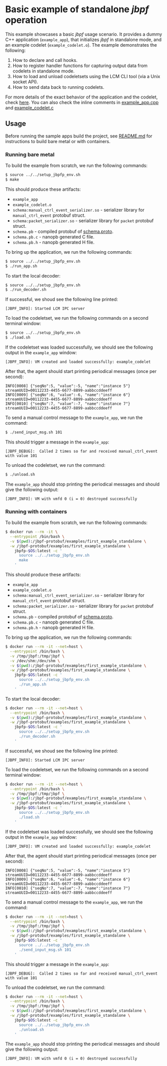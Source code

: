 # Basic example of standalone *jbpf* operation

This example showcases a basic *jbpf* usage scenario. It provides a dummy C++ application (`example_app`), that initializes
*jbpf* in standalone mode, and an example codelet (`example_codelet.o`).
The example demonstrates the following:
1. How to declare and call hooks.
2. How to register handler functions for capturing output data from codelets in standalone mode.
3. How to load and unload codeletsets using the LCM CLI tool (via a Unix socket API).
4. How to send data back to running codelets.

For more details of the exact behavior of the application and the codelet, check [here](../../docs/understand_first_codelet.md).
You can also check the inline comments in [example_app.cpp](./example_app.cpp)
and [example_codelet.c](./example_codelet.c)

## Usage

Before running the sample apps build the project, see [README.md](../../README.md) for instructions to build bare metal or with containers.

### Running bare metal

To build the example from scratch, we run the following commands:
```sh
$ source ../../setup_jbpfp_env.sh
$ make
```

This should produce these artifacts:
* `example_app`
* `example_codelet.o`
* `schema:manual_ctrl_event_serializer.so` - serializer library for `manual_ctrl_event` protobuf struct.
* `schema:packet_serializer.so` - serializer library for `packet` protobuf struct.
* `schema.pb` - compiled protobuf of [schema.proto](./schema.proto).
* `schema.pb.c` - nanopb generated C file.
* `schema.pb.h` - nanopb generated H file.

To bring up the application, we run the following commands:
```sh
$ source ../../setup_jbpfp_env.sh
$ ./run_app.sh
```

To start the local decoder:
```sh
$ source ../../setup_jbpfp_env.sh
$ ./run_decoder.sh
```

If successful, we shoud see the following line printed:
```
[JBPF_INFO]: Started LCM IPC server
```

To load the codeletset, we run the following commands on a second terminal window:
```sh
$ source ../../setup_jbpfp_env.sh
$ ./load.sh
```

If the codeletset was loaded successfully, we should see the following output in the `example_app` window:
```
[JBPF_INFO]: VM created and loaded successfully: example_codelet
```

After that, the agent should start printing periodical messages (once per second):
```
INFO[0008] {"seqNo":5, "value":-5, "name":"instance 5"}  streamUUID=00112233-4455-6677-8899-aabbccddeeff
INFO[0009] {"seqNo":6, "value":-6, "name":"instance 6"}  streamUUID=00112233-4455-6677-8899-aabbccddeeff
INFO[0010] {"seqNo":7, "value":-7, "name":"instance 7"}  streamUUID=00112233-4455-6677-8899-aabbccddeeff
```

To send a manual control message to the `example_app`, we run the command:
```sh
$ ./send_input_msg.sh 101
```

This should trigger a message in the `example_app`:
```
[JBPF_DEBUG]:  Called 2 times so far and received manual_ctrl_event with value 101
```

To unload the codeletset, we run the command:
```sh
$ ./unload.sh
```

The `example_app` should stop printing the periodical messages and should give the following output:
```
[JBPF_INFO]: VM with vmfd 0 (i = 0) destroyed successfully
```

### Running with containers

To build the example from scratch, we run the following commands:
```sh
$ docker run --rm -it \
  --entrypoint /bin/bash \
  -v $(pwd):/jbpf-protobuf/examples/first_example_standalone \
  -w /jbpf-protobuf/examples/first_example_standalone \
    jbpfp-$OS:latest -c '
      source ../../setup_jbpfp_env.sh
      make
    '
```

This should produce these artifacts:
* `example_app`
* `example_codelet.o`
* `schema:manual_ctrl_event_serializer.so` - serializer library for `manual_ctrl_event` protobuf struct.
* `schema:packet_serializer.so` - serializer library for `packet` protobuf struct.
* `schema.pb` - compiled protobuf of [schema.proto](./schema.proto).
* `schema.pb.c` - nanopb generated C file.
* `schema.pb.h` - nanopb generated H file.

To bring up the application, we run the following commands:
```sh
$ docker run --rm -it --net=host \
  --entrypoint /bin/bash \
  -v /tmp/jbpf:/tmp/jbpf \
  -v /dev/shm:/dev/shm \
  -v $(pwd):/jbpf-protobuf/examples/first_example_standalone \
  -w /jbpf-protobuf/examples/first_example_standalone \
    jbpfp-$OS:latest -c '
      source ../../setup_jbpfp_env.sh
      ./run_app.sh
    '
```

To start the local decoder:
```sh
$ docker run --rm -it --net=host \
  --entrypoint /bin/bash \
  -v $(pwd):/jbpf-protobuf/examples/first_example_standalone \
  -w /jbpf-protobuf/examples/first_example_standalone \
    jbpfp-$OS:latest -c '
      source ../../setup_jbpfp_env.sh
      ./run_decoder.sh
    '
```

If successful, we shoud see the following line printed:
```
[JBPF_INFO]: Started LCM IPC server
```

To load the codeletset, we run the following commands on a second terminal window:
```sh
$ docker run --rm -it --net=host \
  --entrypoint /bin/bash \
  -v /tmp/jbpf:/tmp/jbpf \
  -v $(pwd):/jbpf-protobuf/examples/first_example_standalone \
  -w /jbpf-protobuf/examples/first_example_standalone \
    jbpfp-$OS:latest -c '
      source ../../setup_jbpfp_env.sh
      ./load.sh
    '
```

If the codeletset was loaded successfully, we should see the following output in the `example_app` window:
```
[JBPF_INFO]: VM created and loaded successfully: example_codelet
```

After that, the agent should start printing periodical messages (once per second):
```
INFO[0008] {"seqNo":5, "value":-5, "name":"instance 5"}  streamUUID=00112233-4455-6677-8899-aabbccddeeff
INFO[0009] {"seqNo":6, "value":-6, "name":"instance 6"}  streamUUID=00112233-4455-6677-8899-aabbccddeeff
INFO[0010] {"seqNo":7, "value":-7, "name":"instance 7"}  streamUUID=00112233-4455-6677-8899-aabbccddeeff
```

To send a manual control message to the `example_app`, we run the command:
```sh
$ docker run --rm -it --net=host \
  --entrypoint /bin/bash \
  -v /tmp/jbpf:/tmp/jbpf \
  -v $(pwd):/jbpf-protobuf/examples/first_example_standalone \
  -w /jbpf-protobuf/examples/first_example_standalone \
    jbpfp-$OS:latest -c '
      source ../../setup_jbpfp_env.sh
      ./send_input_msg.sh 101
    '
```

This should trigger a message in the `example_app`:
```
[JBPF_DEBUG]:  Called 2 times so far and received manual_ctrl_event with value 101
```

To unload the codeletset, we run the command:
```sh
$ docker run --rm -it --net=host \
  --entrypoint /bin/bash \
  -v /tmp/jbpf:/tmp/jbpf \
  -v $(pwd):/jbpf-protobuf/examples/first_example_standalone \
  -w /jbpf-protobuf/examples/first_example_standalone \
    jbpfp-$OS:latest -c '
      source ../../setup_jbpfp_env.sh
      ./unload.sh
    '
```

The `example_app` should stop printing the periodical messages and should give the following output:
```
[JBPF_INFO]: VM with vmfd 0 (i = 0) destroyed successfully
```